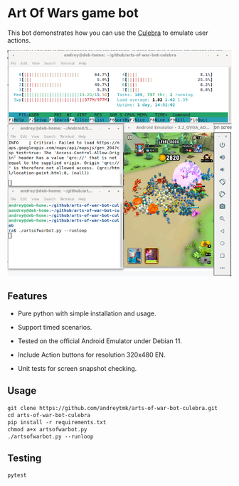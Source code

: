 # Art Of Wars game bot

This bot demonstrates how you can use the [Culebra](https://github.com/dtmilano/AndroidViewClient) to emulate user actions.

![Art Of Wars game bot emulator](docs/emulator-bot.png)

## Features

- Pure python with simple installation and usage.

- Support timed scenarios.

- Tested on the official Android Emulator under Debian 11.

- Include Action buttons for resolution 320x480 EN.

- Unit tests for screen snapshot checking.

## Usage

```
git clone https://github.com/andreytmk/arts-of-war-bot-culebra.git
cd arts-of-war-bot-culebra
pip install -r requirements.txt
chmod a+x artsofwarbot.py
./artsofwarbot.py --runloop
```

## Testing

```
pytest
```
